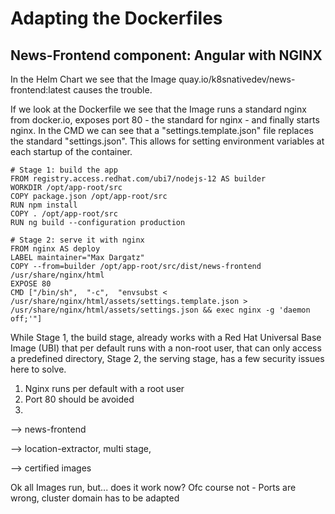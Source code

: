 # Adapting the Dockerfiles

## News-Frontend component: Angular with NGINX&#x20;

In the Helm Chart we see that the Image quay.io/k8snativedev/news-frontend:latest causes the trouble.&#x20;

If we look at the Dockerfile we see that the Image runs a standard nginx from docker.io, exposes port 80 - the standard for nginx - and finally starts nginx. In the CMD we can see that a "settings.template.json" file replaces the standard "settings.json". This allows for setting environment variables at each startup of the container.&#x20;

```
# Stage 1: build the app
FROM registry.access.redhat.com/ubi7/nodejs-12 AS builder
WORKDIR /opt/app-root/src
COPY package.json /opt/app-root/src
RUN npm install
COPY . /opt/app-root/src
RUN ng build --configuration production

# Stage 2: serve it with nginx
FROM nginx AS deploy
LABEL maintainer="Max Dargatz"
COPY --from=builder /opt/app-root/src/dist/news-frontend /usr/share/nginx/html
EXPOSE 80
CMD ["/bin/sh",  "-c",  "envsubst < /usr/share/nginx/html/assets/settings.template.json > /usr/share/nginx/html/assets/settings.json && exec nginx -g 'daemon off;'"]

```

While Stage 1, the build stage, already works with a Red Hat Universal Base Image (UBI) that per default runs with a non-root user, that can only access a predefined directory, Stage 2, the serving stage, has a few security issues here to solve.&#x20;

1. Nginx runs per default with a root user
2. Port 80 should be avoided
3.



\--> news-frontend

\--> location-extractor, multi stage,&#x20;

\--> certified images



Ok all Images run, but... does it work now? Ofc course not - Ports are wrong, cluster domain has to be adapted
